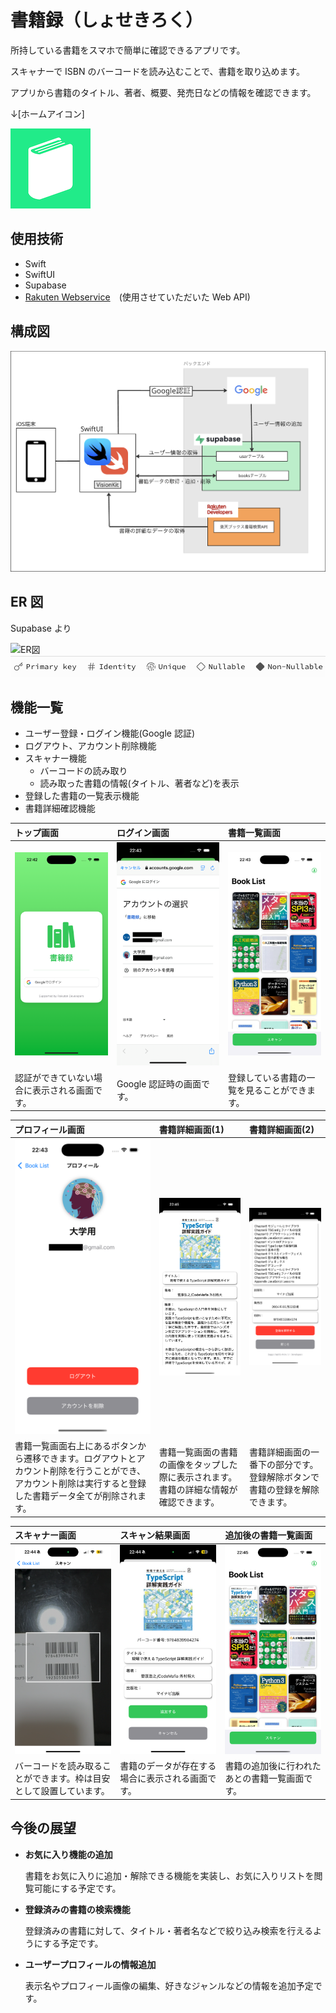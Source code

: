 # 書籍録（しょせきろく）

所持している書籍をスマホで簡単に確認できるアプリです。

スキャナーで ISBN のバーコードを読み込むことで、書籍を取り込めます。

アプリから書籍のタイトル、著者、概要、発売日などの情報を確認できます。

↓[ホームアイコン]

![アイコン](/readme-images/アイコン.png)

## 使用技術

- Swift
- SwiftUI
- Supabase
- [Rakuten Webservice](http://webservice.rakuten.co.jp/)　(使用させていただいた Web API)

## 構成図

![構成図](/readme-images/構成図.png)

## ER 図

Supabase より

![ER図](/readme-images/ER図.png)
![ER図_アイテム](/readme-images/ER図_アイテム.png)

## 機能一覧

- ユーザー登録・ログイン機能(Google 認証)
- ログアウト、アカウント削除機能
- スキャナー機能
  - バーコードの読み取り
  - 読み取った書籍の情報(タイトル、著者など)を表示
- 登録した書籍の一覧表示機能
- 書籍詳細確認機能

| トップ画面                                   | ログイン画面                                                 | 書籍一覧画面                                            |
| :------------------------------------------- | :----------------------------------------------------------- | :------------------------------------------------------ |
| ![トップ画面](/readme-images/トップ画面.png) | ![Googleログイン画面](/readme-images/Googleログイン画面.png) | ![書籍一覧画面](/readme-images/書籍一覧画面_追加前.png) |
| 認証ができていない場合に表示される画面です。 | Google 認証時の画面です。                                    | 登録している書籍の一覧を見ることができます。            |

| プロフィール画面                                                                                                                                           | 書籍詳細画面(1)                                                                        | 書籍詳細画面(2)                                                            |
| :--------------------------------------------------------------------------------------------------------------------------------------------------------- | :------------------------------------------------------------------------------------- | :------------------------------------------------------------------------- |
| ![プロフィール画面](/readme-images/プロフィール画面.png)                                                                                                   | ![書籍詳細画面(1)](/readme-images/書籍詳細画面_トップ.png)                             | ![書籍詳細画面(2)](/readme-images/書籍詳細画面_ボトム.png)                 |
| 書籍一覧画面右上にあるボタンから遷移できます。ログアウトとアカウント削除を行うことができ、アカウント削除は実行すると登録した書籍データ全てが削除されます。 | 書籍一覧画面の書籍の画像をタップした際に表示されます。書籍の詳細な情報が確認できます。 | 書籍詳細画面の一番下の部分です。登録解除ボタンで書籍の登録を解除できます。 |

| スキャナー画面                                                     | スキャン結果画面                                         | 追加後の書籍一覧画面                                            |
| :----------------------------------------------------------------- | :------------------------------------------------------- | :-------------------------------------------------------------- |
| ![スキャナー画面](/readme-images/スキャナー画面.PNG)               | ![スキャン結果画面](/readme-images/スキャン結果画面.PNG) | ![追加後の書籍一覧画面](/readme-images/書籍一覧画面_追加後.png) |
| バーコードを読み取ることができます。枠は目安として設置しています。 | 書籍のデータが存在する場合に表示される画面です。         | 書籍の追加後に行われたあとの書籍一覧画面です。                  |

## 今後の展望

- **お気に入り機能の追加**

  書籍をお気に入りに追加・解除できる機能を実装し、お気に入りリストを閲覧可能にする予定です。

- **登録済みの書籍の検索機能**

  登録済みの書籍に対して、タイトル・著者名などで絞り込み検索を行えるようにする予定です。

- **ユーザープロフィールの情報追加**

  表示名やプロフィール画像の編集、好きなジャンルなどの情報を追加予定です。

